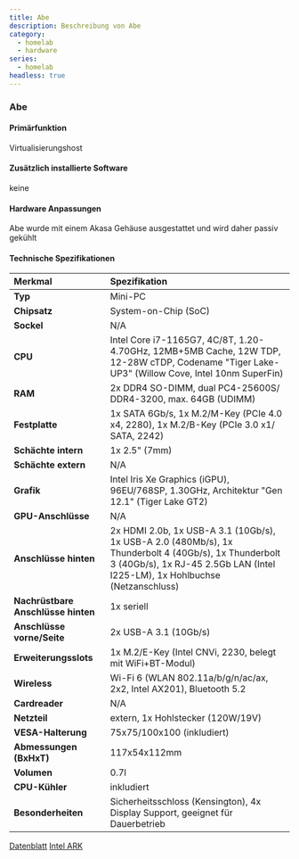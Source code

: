 ```yaml
---
title: Abe
description: Beschreibung von Abe
category:
  - homelab
  - hardware
series:
  - homelab
headless: true
---
```



### Abe

#### Primärfunktion

Virtualisierungshost

#### Zusätzlich installierte Software

keine

#### Hardware Anpassungen

Abe wurde mit einem Akasa Gehäuse ausgestattet und wird daher passiv gekühlt

#### Technische Spezifikationen

| Merkmal | Spezifikation |
| :--- | :--- |
| **Typ** | Mini-PC |
| **Chipsatz** | System-on-Chip (SoC) |
| **Sockel** | N/A |
| **CPU** | Intel Core i7-1165G7, 4C/8T, 1.20-4.70GHz, 12MB+5MB Cache, 12W TDP, 12-28W cTDP, Codename "Tiger Lake-UP3" (Willow Cove, Intel 10nm SuperFin) |
| **RAM** | 2x DDR4 SO-DIMM, dual PC4-25600S/​DDR4-3200, max. 64GB (UDIMM) |
| **Festplatte** | 1x SATA 6Gb/​s, 1x M.2/​M-Key (PCIe 4.0 x4, 2280), 1x M.2/​B-Key (PCIe 3.0 x1/​SATA, 2242) |
| **Schächte intern** | 1x 2.5" (7mm) |
| **Schächte extern** | N/A |
| **Grafik** | Intel Iris Xe Graphics (iGPU), 96EU/768SP, 1.30GHz, Architektur "Gen 12.1" (Tiger Lake GT2) |
| **GPU-Anschlüsse** | N/A |
| **Anschlüsse hinten** | 2x HDMI 2.0b, 1x USB-A 3.1 (10Gb/​s), 1x USB-A 2.0 (480Mb/​s), 1x Thunderbolt 4 (40Gb/​s), 1x Thunderbolt 3 (40Gb/​s), 1x RJ-45 2.5Gb LAN (Intel I225-LM), 1x Hohlbuchse (Netzanschluss) |
| **Nachrüstbare Anschlüsse hinten** | 1x seriell |
| **Anschlüsse vorne/Seite** | 2x USB-A 3.1 (10Gb/​s) |
| **Erweiterungsslots** | 1x M.2/​E-Key (Intel CNVi, 2230, belegt mit WiFi+BT-Modul) |
| **Wireless** | Wi-Fi 6 (WLAN 802.11a/​b/​g/​n/​ac/​ax, 2x2, Intel AX201), Bluetooth 5.2 |
| **Cardreader** | N/A |
| **Netzteil** | extern, 1x Hohlstecker (120W/​19V) |
| **VESA-Halterung** | 75x75/​100x100 (inkludiert) |
| **Abmessungen (BxHxT)** | 117x54x112mm |
| **Volumen** | 0.7l |
| **CPU-Kühler** | inkludiert |
| **Besonderheiten** | Sicherheitsschloss (Kensington), 4x Display Support, geeignet für Dauerbetrieb |

[Datenblatt](https://gzhls.at/blob/ldb/3/5/3/3/ff7d6d93f4ab6a04b2f2452625342425e2a2.pdf)
[Intel ARK](https://www.intel.com/content/www/us/en/products/sku/205605/intel-nuc-11-pro-kit-nuc11tnhi7.html)
